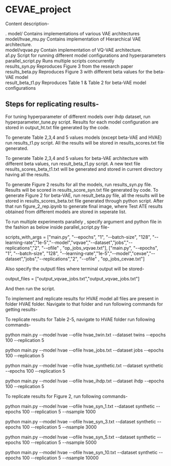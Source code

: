 # CEVAE_project

Content description-
 
.
 model/                  Contains implementations of various VAE architectures <br>
 model/hvae_mu.py        Contains implementation of Hierarchical VAE architecture. <br>
 model/vqvae.py          Contain implementation of VQ-VAE architecture. <br>
 a1.py                   Script for running different model configurations and hyperparameters <br>
 parallel_script.py      Runs multiple scripts concurrently <br>
 results_syn.py          Reproduces Figure 3 from the research paper <br>
 results_beta.py         Reproduces Figure 3 with different beta values for the beta-VAE model <br>
 result_beta_t1.py       Reproduces Table 1 & Table 2 for beta-VAE model configurations <br>


 
## Steps for replicating results-

For tuning hyperparameter of different models over ihdp dataset, run hyperparameter_tune.py script. Results for each model configuration are stored in output_ht.txt file generated by the code.

To generate Table 2,3,4 and 5 values models (except beta-VAE and HVAE) run results_t1.py script. All the results will be stored in results_scores.txt file generated.

To generate Table 2,3,4 and 5 values for beta-VAE architecture with different beta values, run result_beta_t1.py script. A new text file results_scores_beta_t1.txt will be generated and stored in current directory having all the results.

To generate Figure 2 results for all the models, run results_syn.py file. Results will be scored in results_score_syn.txt file generated by code.
To generate Figure 2 for beta-VAE, run result_beta.py file, all the results will be stored in results_scores_beta.txt file generated through python script.
After that run figure_2_rep.ipynb to generate final image, where Test ATE results obtained from different models are stored in seperate list. 


To run multiple experiments parallely , specify argument and python file in the fashion as below inside parallel_script.py file-

 scripts_with_args = ["main.py", "--epochs", "1", "--batch-size", "128", "--learning-rate","1e-5","--model","vqvae","--dataset","jobs","--replications","2", "--ofile" , "op_jobs_vqvae.txt"],
    ["main.py", "--epochs", "1", "--batch-size", "128", "--learning-rate","1e-5","--model","cevae","--dataset","jobs","--replications","2", "--ofile" , "op_jobs_cevae.txt"]

Also specify the outputl files where terminal output will be stored-

output_files = ["output_vqvae_jobs.txt","output_vqvae_jobs.txt"]

And then run the script.

To implement and replicate results for HVAE model all files are present in folder HVAE folder. Navigate to that folder and run following commands for getting results-

To replicate results for Table 2-5, navigate to HVAE folder run following commands-

python main.py --model hvae --ofile hvae_twin.txt --dataset twins --epochs 100 --replication 5

python main.py --model hvae --ofile hvae_jobs.txt --dataset jobs --epochs 100 --replication 5

python main.py --model hvae --ofile hvae_synthetic.txt --dataset synthetic --epochs 100 --replication 5

python main.py --model hvae --ofile hvae_ihdp.txt --dataset ihdp --epochs 100 --replication 5


To replicate results for Figure 2, run following commands-

python main.py --model hvae --ofile hvae_syn_1.txt --dataset synthetic --epochs 100 --replication 5 --nsample 1000

python main.py --model hvae --ofile hvae_syn_3.txt --dataset synthetic --epochs 100 --replication 5 --nsample 3000

python main.py --model hvae --ofile hvae_syn_5.txt --dataset synthetic --epochs 100 --replication 5 --nsample 5000

python main.py --model hvae --ofile hvae_syn_10.txt --dataset synthetic --epochs 100 --replication 5 --nsample 10000


